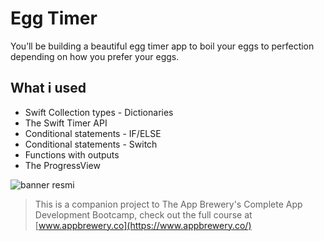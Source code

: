 

# Egg Timer
You’ll be building a beautiful egg timer app to boil your eggs to perfection depending on how you prefer your eggs. 

## What i used

* Swift Collection types - Dictionaries
* The Swift Timer API
* Conditional statements - IF/ELSE
* Conditional statements - Switch
* Functions with outputs
* The ProgressView

![banner resmi](https://r.resimlink.com/Uqkcmv5d.png)

>This is a companion project to The App Brewery's Complete App Development Bootcamp, check out the full course at [www.appbrewery.co](https://www.appbrewery.co/)



